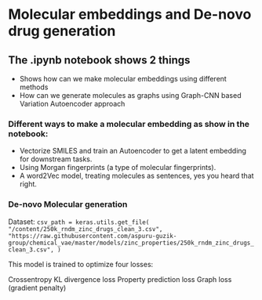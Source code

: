 # Molecular embeddings and De-novo drug generation

## The .ipynb notebook shows 2 things
* Shows how can we make molecular embeddings using different methods
* How can we generate molecules as graphs using Graph-CNN based Variation Autoencoder approach

### Different ways to make a molecular embedding as show in the notebook:
* Vectorize SMILES and train an Autoencoder to get a latent embedding for downstream tasks.
* Using Morgan fingerprints (a type of molecular fingerprints).
* A word2Vec model, treating molecules as sentences, yes you heard that right.


### De-novo Molecular generation
Dataset: `csv_path = keras.utils.get_file(
    "/content/250k_rndm_zinc_drugs_clean_3.csv",
    "https://raw.githubusercontent.com/aspuru-guzik-group/chemical_vae/master/models/zinc_properties/250k_rndm_zinc_drugs_clean_3.csv",
)`








This model is trained to optimize four losses:

Crossentropy
KL divergence loss
Property prediction loss
Graph loss (gradient penalty)
